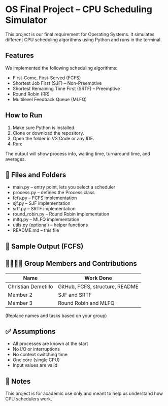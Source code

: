 # OS Final Project – CPU Scheduling Simulator

This project is our final requirement for Operating Systems. It simulates different CPU scheduling algorithms using Python and runs in the terminal.

## Features

We implemented the following scheduling algorithms:

- First-Come, First-Served (FCFS)
- Shortest Job First (SJF) – Non-Preemptive
- Shortest Remaining Time First (SRTF) – Preemptive
- Round Robin (RR)
- Multilevel Feedback Queue (MLFQ)

## How to Run

1. Make sure Python is installed.
2. Clone or download the repository.
3. Open the folder in VS Code or any IDE.
4. Run:

The output will show process info, waiting time, turnaround time, and averages.

## 📁 Files and Folders

- main.py – entry point, lets you select a scheduler
- process.py – defines the Process class
- fcfs.py – FCFS implementation
- sjf.py – SJF implementation
- srtf.py – SRTF implementation
- round_robin.py – Round Robin implementation
- mlfq.py – MLFQ implementation
- utils.py (optional) – helper functions
- README.md – this file

## 🧪 Sample Output (FCFS)


## 👨‍👩‍👧‍👦 Group Members and Contributions

| Name                | Work Done                          |
|---------------------|------------------------------------|
| Christian Demetillo | GitHub, FCFS, structure, README    |
| Member 2            | SJF and SRTF                       |
| Member 3            | Round Robin and MLFQ               |

(Replace names and tasks based on your group)

## ✅ Assumptions

- All processes are known at the start
- No I/O or interruptions
- No context switching time
- One core (single CPU)
- Input values are valid

## 📌 Notes

This project is for academic use only and meant to help us understand how CPU schedulers work.
